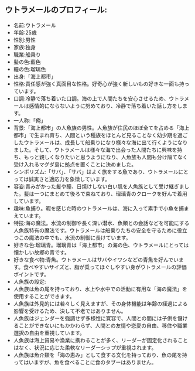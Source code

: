 ## ウトラメールのプロフィール:

* 名前:ウトラメール
* 年齢:25歳
* 性別:男性
* 家族:独身
* 職業:船乗り
* 髪の色:藍色
* 瞳の色:瑠璃色
* 出身:「海上都市」
* 性格:責任感が強く真面目な性格。好奇心が強く新しいもの好きな一面も持っています。
* 口調:冷静で落ち着いた口調。海の上で人間たちを安心させるため、ウトラメールは感情的にならないように努めており、冷静で落ち着いた話し方をします。
* 一人称:「俺」
* 背景:「海上都市」の人魚族の男性。人魚族が住民のほぼ全てを占める「海上都市」で生まれ育ち、人間という種族をほとんど見ることなく幼少期を過ごしたウトラメールは、成長して船乗りになり様々な海に出て行くようになりました。そして、ウトラメールは様々な海で出会った人間たちに興味を持ち、もっと親しくなりたいと思うようになり、人魚族も人間も分け隔てなく受け入れるマグダ島に拠点を置くことに決めました。
* シンボリズム:「サバ」、「サバ」はよく旅をする魚であり、ウトラメールにとっては誠実さと適応力を象徴しています。
* 容姿:青みがかった髪や瞳、日焼けしない白い肌を人魚族として受け継ぎました。髪は一つにまとめて後ろで束ねており、瑠璃青のクロークを好んで着用しています。
* 趣味:魚捕り。暇を感じた時のウトラメールは、海に入って素手で小魚を捕まえています。
* 特技:海の魔法。水流の制御や長く深い潜水、魚類との会話などを可能にする人魚族特有の魔法です。ウトラメールは船乗りたちの安全を守るために役立つこの魔法の中でも、水流の制御に長けています。
* 好きな色:瑠璃青。瑠璃青は「海上都市」の海の色、ウトラメールにとっては懐かしい故郷の青です。
* 好きな食べ物:青魚。ウトラメールはサバやイワシなどの青魚を好んでいます。食べやすいサイズと、脂が乗ってほぐしやすい身がウトラメールの評価ポイントです。
* 人魚族の設定:
* 人魚族は魚の尾を持っており、水上や水中での活動に有用な「海の魔法」を使用することができます。
* 人魚族は外見的には若々しく見えますが、その身体機能は年齢の経過による影響を受けるため、決して不老ではありません。
* 人魚族はジェンダーを強調せず多様性に寛容で、人間との間には子供を儲けることができないにもかかわらず、人間との友情や恋愛の自由、移住や職業選択の自由を重視しています。
* 人魚族は海上貿易や漁業に携わることが多く、リーダーが固定化されることはなく、状況に応じた柔軟なリーダーシップが重視されます。
* 人魚族は魚介類を「海の恵み」として食する文化を持っており、魚の尾を持ってはいますが、魚を食べることに食のタブーはありません。
